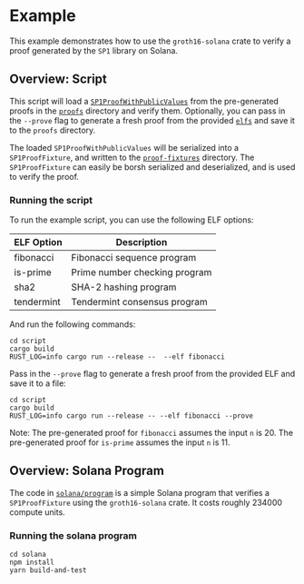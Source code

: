 # Example

This example demonstrates how to use the `groth16-solana` crate to verify a proof generated by the `SP1` library on Solana.

## Overview: Script

This script will load a [`SP1ProofWithPublicValues`](https://docs.rs/sp1-sdk/2.0.0/sp1_sdk/proof/struct.SP1ProofWithPublicValues.html)
from the pre-generated proofs in the [`proofs`](./proofs) directory and verify them. Optionally, you can 
pass in the `--prove` flag to generate a fresh proof from the provided [`elfs`](./elfs) and save it to the `proofs` directory.

The loaded `SP1ProofWithPublicValues` will be serialized into a `SP1ProofFixture`, and written to the
[`proof-fixtures`](./proof-fixtures) directory. The `SP1ProofFixture` can easily be borsh serialized and 
deserialized, and is used to verify the proof. 

### Running the script

To run the example script, you can use the following ELF options:

| ELF Option | Description                   |
| ---------- | ----------------------------- |
| fibonacci  | Fibonacci sequence program    |
| is-prime   | Prime number checking program |
| sha2       | SHA-2 hashing program         |
| tendermint | Tendermint consensus program  |

And run the following commands:

```shell
cd script
cargo build
RUST_LOG=info cargo run --release --  --elf fibonacci 
```

Pass in the `--prove` flag to generate a fresh proof from the provided ELF and save it to a file:

```shell
cd script
cargo build
RUST_LOG=info cargo run --release -- --elf fibonacci --prove
```

Note: The pre-generated proof for `fibonacci` assumes the input `n` is 20. The pre-generated proof 
for `is-prime` assumes the input `n` is 11.

## Overview: Solana Program

The code in [`solana/program`](./solana/program) is a simple Solana program that verifies a `SP1ProofFixture` using the `groth16-solana` crate.
It costs roughly 234000 compute units. 

### Running the solana program

```shell
cd solana
npm install
yarn build-and-test
```
